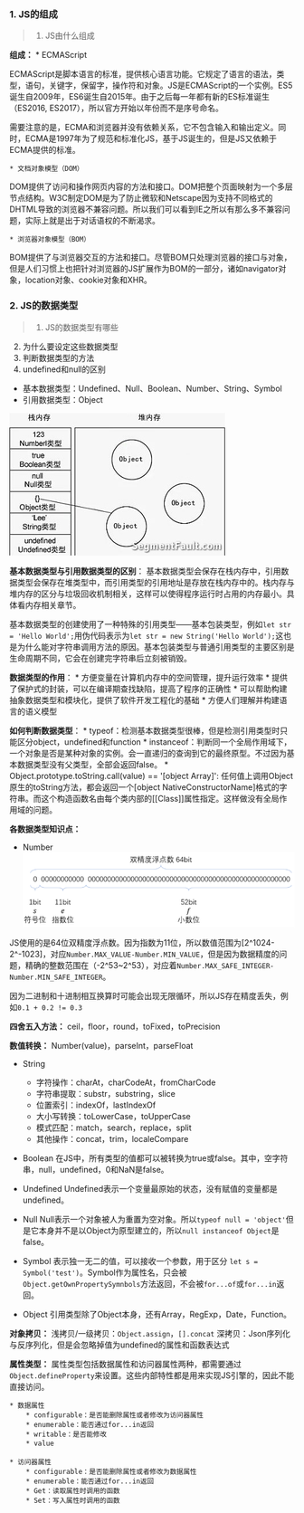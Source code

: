 ### 1. JS的组成

> 1. JS由什么组成

**组成：**
    * ECMAScript
    
ECMAScript是脚本语言的标准，提供核心语言功能。它规定了语言的语法，类型，语句，关键字，保留字，操作符和对象。JS是ECMAScript的一个实例。ES5诞生自2009年，ES6诞生自2015年。由于之后每一年都有新的ES标准诞生（ES2016, ES2017），所以官方开始以年份而不是序号命名。

需要注意的是，ECMA和浏览器并没有依赖关系，它不包含输入和输出定义。同时，ECMA是1997年为了规范和标准化JS，基于JS诞生的，但是JS又依赖于ECMA提供的标准。

    * 文档对象模型（DOM）

DOM提供了访问和操作网页内容的方法和接口。DOM把整个页面映射为一个多层节点结构。W3C制定DOM是为了防止微软和Netscape因为支持不同格式的DHTML导致的浏览器不兼容问题。所以我们可以看到IE之所以有那么多不兼容问题，实际上就是出于对话语权的不断渴求。

    * 浏览器对象模型（BOM）

BOM提供了与浏览器交互的方法和接口。尽管BOM只处理浏览器的接口与对象，但是人们习惯上也把针对浏览器的JS扩展作为BOM的一部分，诸如navigator对象，location对象、cookie对象和XHR。

### 2. JS的数据类型
> 1. JS的数据类型有哪些
2. 为什么要设定这些数据类型
3. 判断数据类型的方法
4. undefined和null的区别

* 基本数据类型：Undefined、Null、Boolean、Number、String、Symbol
* 引用数据类型：Object

![](/assets/2503287553-54202f79a6215_articlex.jpeg)

**基本数据类型与引用数据类型的区别**：
基本数据类型会保存在栈内存中，引用数据类型会保存在堆类型中，而引用类型的引用地址是存放在栈内存中的。栈内存与堆内存的区分与垃圾回收机制相关，这样可以使得程序运行时占用的内存最小。具体看内存相关章节。

基本数据类型的创建使用了一种特殊的引用类型——基本包装类型，例如`let str = 'Hello World';`用伪代码表示为`let str = new String('Hello World');`这也是为什么能对字符串调用方法的原因。基本包装类型与普通引用类型的主要区别是生命周期不同，它会在创建完字符串后立刻被销毁。

**数据类型的作用**：
    * 方便变量在计算机内存中的空间管理，提升运行效率
    * 提供了保护式的封装，可以在编译期查找缺陷，提高了程序的正确性
    * 可以帮助构建抽象数据类型和模块化，提供了软件开发工程化的基础
    * 方便人们理解并构建语言的语义模型

**如何判断数据类型**：
    * typeof：检测基本数据类型很棒，但是检测引用类型时只能区分object，undefined和function
    * instanceof：判断同一个全局作用域下，一个对象是否是某种对象的实例。会一直递归的查询到它的最终原型。不过因为基本数据类型没有父类型，全部会返回false。
    * Object.prototype.toString.call(value) == '[object Array]': 任何值上调用Object原生的toString方法，都会返回一个[object NativeConstructorName]格式的字符串。而这个构造函数名由每个类内部的[[Class]]属性指定。这样做没有全局作用域的问题。
    
**各数据类型知识点：**

* Number
![](/assets/849589-20171013113026887-1981568120.png)

JS使用的是64位双精度浮点数。因为指数为11位，所以数值范围为[2^1024-2^-1023]，对应`Number.MAX_VALUE-Number.MIN_VALUE`，但是因为数据精度的问题，精确的整数范围在（-2^53~2^53），对应着`Number.MAX_SAFE_INTEGER-Number.MIN_SAFE_INTEGER`。

因为二进制和十进制相互换算时可能会出现无限循环，所以JS存在精度丢失，例如`0.1 + 0.2 != 0.3`

**四舍五入方法：**
ceil，floor，round，toFixed，toPrecision

**数值转换：**
Number(value)，parseInt，parseFloat

* String

    * 字符操作：charAt，charCodeAt，fromCharCode
    * 字符串提取：substr，substring，slice
    * 位置索引：indexOf，lastIndexOf
    * 大小写转换：toLowerCase，toUpperCase
    * 模式匹配：match，search，replace，split
    * 其他操作：concat，trim，localeCompare

* Boolean
在JS中，所有类型的值都可以被转换为true或false。其中，空字符串，null，undefined，0和NaN是false。

* Undefined
Undefined表示一个变量最原始的状态，没有赋值的变量都是undefined。

* Null
Null表示一个对象被人为重置为空对象。所以`typeof null = 'object'`但是它本身并不是以Object为原型建立的，所以`null instanceof Object`是false。


* Symbol
表示独一无二的值，可以接收一个参数，用于区分 `let s = Symbol('test')`。Symbol作为属性名，只会被`Object.getOwnPropertySymnbols`方法返回，不会被`for...of`或`for...in`返回。

* Object
引用类型除了Object本身，还有Array，RegExp，Date，Function。

**对象拷贝：**
浅拷贝/一级拷贝：`Object.assign`，`[].concat`
深拷贝：Json序列化与反序列化，但是会忽略掉值为undefined的属性和函数表达式

**属性类型：**
属性类型包括数据属性和访问器属性两种，都需要通过`Object.defineProperty`来设置。这些内部特性都是用来实现JS引擎的，因此不能直接访问。

    * 数据属性
        * configurable：是否能删除属性或者修改为访问器属性
        * enumerable：能否通过for...in返回
        * writable：是否能修改
        * value
    
    * 访问器属性
        * configurable：是否能删除属性或者修改为数据属性
        * enumerable：能否通过for...in返回
        * Get：读取属性时调用的函数
        * Set：写入属性时调用的函数

















